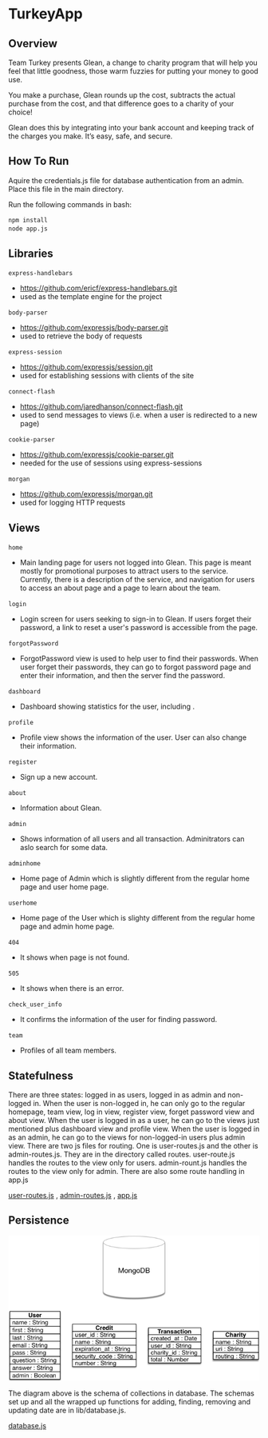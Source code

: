 # TurkeyApp

## Overview
Team Turkey presents Glean, a change to charity program that will help you feel that little goodness, those warm fuzzies for putting your money to good use.

You make a purchase, Glean rounds up the cost, subtracts the actual purchase from the cost, and that difference goes to a charity of your choice!

Glean does this by integrating into your bank account and keeping track of the charges you make. It’s easy, safe, and secure.

## How To Run

Aquire the credentials.js file for database authentication from an admin. Place this file in the main directory.

Run the following commands in bash:

```bash
npm install
node app.js
```
## Libraries

``express-handlebars``
  * https://github.com/ericf/express-handlebars.git
  * used as the template engine for the project

``body-parser``
  * https://github.com/expressjs/body-parser.git
  * used to retrieve the body of requests

``express-session``
  * https://github.com/expressjs/session.git
  * used for establishing sessions with clients of the site

``connect-flash``
  * https://github.com/jaredhanson/connect-flash.git
  * used to send messages to views (i.e. when a user is redirected to a new page)

``cookie-parser``
  * https://github.com/expressjs/cookie-parser.git
  * needed for the use of sessions using express-sessions

``morgan``
  * https://github.com/expressjs/morgan.git
  * used for logging HTTP requests

## Views

``home``
  * Main landing page for users not logged into Glean. This page is meant mostly for promotional purposes to attract users to the service. Currently, there is a description of the service, and navigation for users to access an about page and a page to learn about the team.

``login``
  * Login screen for users seeking to sign-in to Glean. If users forget their password, a link to reset a user's password is accessible from the page.

``forgotPassword``
 * ForgotPassword view is used to help user to find their passwords. When user forget their passwords, they can go to forgot password page and enter their information, and then the server find the password.

``dashboard``
 * Dashboard showing statistics for the user, including .

``profile``
  * Profile view shows the information of the user. User can also change their information.

``register``
  * Sign up a new account.

``about``
  * Information about Glean.

``admin``
  * Shows information of all users and all transaction. Adminitrators can aslo search for some data.

``adminhome``
  * Home page of Admin which is slightly different from the regular home page and user home page.

``userhome``
  * Home page of the User which is slighty different from the regular home page and admin home page.

``404``
  * It shows when page is not found.

``505``
  * It shows when there is an error.

``check_user_info``
  * It confirms the information of the user for finding password.

``team``
  * Profiles of all team members.


## Statefulness

There are three states: logged in as users, logged in as admin and non-logged in. When the user is non-logged in, he can only go to the regular homepage, team view, log in view, register view, forget password view and about view. When the user is logged in as a user, he can go to the views just mentioned plus dashboard view and profile view. When the user is logged in as an admin, he can go to the views for non-logged-in users plus admin view.
There are two js files for routing. One is user-routes.js and the other is admin-routes.js. They are in the directory called routes. user-route.js handles the routes to the view only for users. admin-rount.js handles the routes to the view only for admin. There are also some route handling in app.js


[user-routes.js](routes/user-routes.js) ,
[admin-routes.js](routes/admin-routes.js) ,
[app.js](app.js)



## Persistence

![database diagram](/gleanDB.png)

The diagram above is the schema of collections in database. The schemas set up and all the wrapped up functions for adding, finding, removing and updating date are in lib/database.js.

[database.js](lib/database.js)
